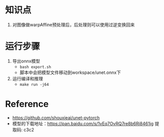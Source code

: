 # 知识点
1. 对图像做warpAffine预处理后，后处理则可以使用过逆变换回来

# 运行步骤
1. 导出onnx模型
    - `bash export.sh`
    - 脚本中会把模型文件移动到workspace/unet.onnx下
2. 运行编译和推理
    - `make run -j64`

# Reference
- https://github.com/shouxieai/unet-pytorch
- 模型的下载地址：https://pan.baidu.com/s/1vEq7OvRQ7re8b6Ri8461jg 提取码: c3c2